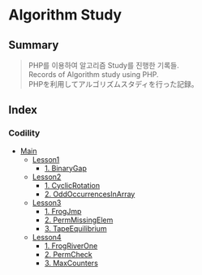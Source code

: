 # Algorithm Study
## Summary
> PHP를 이용하여 알고리즘 Study를 진행한 기록들.  
> Records of Algorithm study using PHP.  
> PHPを利用してアルゴリズムスタディを行った記録。  
## Index
### Codility
* [Main](https://github.com/Bnine/php-algorithm/tree/master/codility)
    - [Lesson1](https://github.com/Bnine/php-algorithm/tree/master/codility/Lesson1)
        + [1. BinaryGap](https://github.com/Bnine/php-algorithm/blob/master/codility/Lesson1/BinaryGap.md)
    - [Lesson2](https://github.com/Bnine/php-algorithm/tree/master/codility/Lesson2)
        + [1. CyclicRotation](https://github.com/Bnine/php-algorithm/blob/master/codility/Lesson2/CyclicRotation.md)
        + [2. OddOccurrencesInArray](https://github.com/Bnine/php-algorithm/blob/master/codility/Lesson2/OddOccurrencesInArray.md)
    - [Lesson3](https://github.com/Bnine/php-algorithm/tree/master/codility/Lesson3)
        + [1. FrogJmp](https://github.com/Bnine/php-algorithm/blob/master/codility/Lesson3/FrogJmp.md)
        + [2. PermMissingElem](https://github.com/Bnine/php-algorithm/blob/master/codility/Lesson3/PermMissingElem.md)
        + [3. TapeEquilibrium](https://github.com/Bnine/php-algorithm/blob/master/codility/Lesson3/TapeEquilibrium.md)
    - [Lesson4](https://github.com/Bnine/php-algorithm/tree/master/codility/Lesson4)
        + [1. FrogRiverOne](https://github.com/Bnine/php-algorithm/blob/master/codility/Lesson4/FrogRiverOne.md)
        + [2. PermCheck](https://github.com/Bnine/php-algorithm/blob/master/codility/Lesson4/PermCheck.md)
        + [3. MaxCounters](https://github.com/Bnine/php-algorithm/blob/master/codility/Lesson4/MaxCounters.md)
